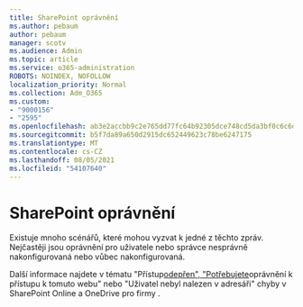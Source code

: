 ```yaml
---
title: SharePoint oprávnění
ms.author: pebaum
author: pebaum
manager: scotv
ms.audience: Admin
ms.topic: article
ms.service: o365-administration
ROBOTS: NOINDEX, NOFOLLOW
localization_priority: Normal
ms.collection: Adm_O365
ms.custom:
- "9000156"
- "2595"
ms.openlocfilehash: ab3e2accbb9c2e765dd77fc64b92305dce748cd5da3bf0c6c6dd8414737c709f
ms.sourcegitcommit: b5f7da89a650d2915dc652449623c78be6247175
ms.translationtype: MT
ms.contentlocale: cs-CZ
ms.lasthandoff: 08/05/2021
ms.locfileid: "54107640"
---
```

# <a name="sharepoint-permissions-errors"></a>SharePoint oprávnění

Existuje mnoho scénářů, které mohou vyzvat k jedné z těchto zpráv. Nejčastěji jsou oprávnění pro uživatele nebo správce nesprávně nakonfigurovaná nebo vůbec nakonfigurovaná. 

Další informace najdete v tématu "Přístup[odepřen", "Potřebujete](https://docs.microsoft.com/sharepoint/support/administration/access-denied-or-need-permission-error-sharepoint-online-or-onedrive-for-business)oprávnění k přístupu k tomuto webu" nebo "Uživatel nebyl nalezen v adresáři" chyby v SharePoint Online a OneDrive pro firmy .
